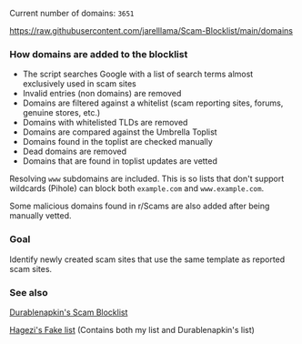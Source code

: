 Current number of domains: `3651`

https://raw.githubusercontent.com/jarelllama/Scam-Blocklist/main/domains

### How domains are added to the blocklist

- The script searches Google with a list of search terms almost exclusively used in scam sites
- Invalid entries (non domains) are removed
- Domains are filtered against a whitelist (scam reporting sites, forums, genuine stores, etc.)
- Domains with whitelisted TLDs are removed
- Domains are compared against the Umbrella Toplist
- Domains found in the toplist are checked manually
- Dead domains are removed
- Domains that are found in toplist updates are vetted

Resolving `www` subdomains are included. This is so lists that don't support wildcards (Pihole) can block both `example.com` and `www.example.com`.

Some malicious domains found in r/Scams are also added after being manually vetted.

### Goal

Identify newly created scam sites that use the same template as reported scam sites.

### See also

[Durablenapkin's Scam Blocklist](https://github.com/durablenapkin/scamblocklist)

[Hagezi's Fake list](https://github.com/hagezi/dns-blocklists#fake) (Contains both my list and Durablenapkin's list)
